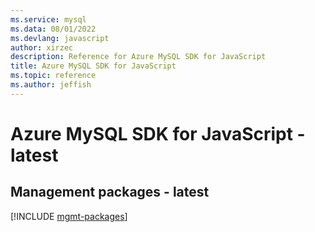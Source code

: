 ```yaml
---
ms.service: mysql
ms.data: 08/01/2022
ms.devlang: javascript
author: xirzec
description: Reference for Azure MySQL SDK for JavaScript
title: Azure MySQL SDK for JavaScript
ms.topic: reference
ms.author: jeffish
---
```

# Azure MySQL SDK for JavaScript - latest

## Management packages - latest
[!INCLUDE [mgmt-packages](mysql-mgmt-index.md)]